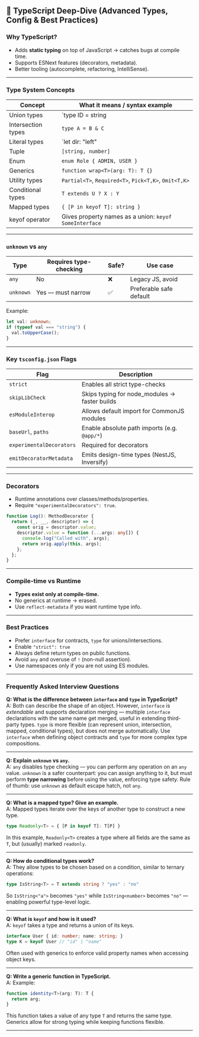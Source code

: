 ## 📘 TypeScript Deep-Dive (Advanced Types, Config & Best Practices)

### Why TypeScript?

- Adds **static typing** on top of JavaScript → catches bugs at compile time.
- Supports ESNext features (decorators, metadata).
- Better tooling (autocomplete, refactoring, IntelliSense).

---

### Type System Concepts

| Concept            | What it means / syntax example                         |
| ------------------ | ------------------------------------------------------ |
| Union types        | `type ID = string                                      | number`  |
| Intersection types | `type A = B & C`                                       |
| Literal types      | `let dir: "left"                                       | "right"` |
| Tuple              | `[string, number]`                                     |
| Enum               | `enum Role { ADMIN, USER }`                            |
| Generics           | `function wrap<T>(arg: T): T {}`                       |
| Utility types      | `Partial<T>`, `Required<T>`, `Pick<T,K>`, `Omit<T,K>`  |
| Conditional types  | `T extends U ? X : Y`                                  |
| Mapped types       | `{ [P in keyof T]: string }`                           |
| keyof operator     | Gives property names as a union: `keyof SomeInterface` |

---

### `unknown` vs `any`

| Type      | Requires type-checking | Safe? | Use case                |
| --------- | ---------------------- | ----- | ----------------------- |
| `any`     | No                     | ❌     | Legacy JS, avoid        |
| `unknown` | Yes — must narrow      | ✅     | Preferable safe default |

Example:
```ts
let val: unknown;
if (typeof val === "string") {
  val.toUpperCase();
}
```

---

### Key `tsconfig.json` Flags

| Flag                     | Description                                   |
| ------------------------ | --------------------------------------------- |
| `strict`                 | Enables all strict type-checks                |
| `skipLibCheck`           | Skips typing for node_modules → faster builds |
| `esModuleInterop`        | Allows default import for CommonJS modules    |
| `baseUrl`, `paths`       | Enable absolute path imports (e.g. `@app/*`)  |
| `experimentalDecorators` | Required for decorators                       |
| `emitDecoratorMetadata`  | Emits design-time types (NestJS, Inversify)   |

---

### Decorators

- Runtime annotations over classes/methods/properties.
- Require `"experimentalDecorators": true`.

```ts
function Log(): MethodDecorator {
  return (_, __, descriptor) => {
    const orig = descriptor.value;
    descriptor.value = function (...args: any[]) {
      console.log("Called with", args);
      return orig.apply(this, args);
    };
  };
}
```

---

### Compile-time vs Runtime

- **Types exist only at compile-time.**
- No generics at runtime → erased.
- Use `reflect-metadata` if you want runtime type info.

---

### Best Practices

- Prefer `interface` for contracts, `type` for unions/intersections.
- Enable `"strict": true`
- Always define return types on public functions.
- Avoid `any` and overuse of `!` (non-null assertion).
- Use namespaces only if you are not using ES modules.

---

### Frequently Asked Interview Questions

**Q: What is the difference between `interface` and `type` in TypeScript?**  
A: Both can describe the shape of an object. However, `interface` is *extendable* and supports declaration merging — multiple `interface` declarations with the same name get merged, useful in extending third-party types. `type` is more flexible (can represent union, intersection, mapped, conditional types), but does not merge automatically. Use `interface` when defining object contracts and `type` for more complex type compositions.

---

**Q: Explain `unknown` vs `any`.**  
A: `any` disables type checking — you can perform any operation on an `any` value. `unknown` is a safer counterpart: you can assign anything to it, but must perform **type narrowing** before using the value, enforcing type safety. Rule of thumb: use `unknown` as default escape hatch, not `any`.

---

**Q: What is a mapped type? Give an example.**  
A: Mapped types iterate over the keys of another type to construct a new type.

```ts
type Readonly<T> = { [P in keyof T]: T[P] }
```

In this example, `Readonly<T>` creates a type where all fields are the same as `T`, but (usually) marked `readonly`.

---

**Q: How do conditional types work?**  
A: They allow types to be chosen based on a condition, similar to ternary operations:

```ts
type IsString<T> = T extends string ? "yes" : "no"
```

So `IsString<"a">` becomes `"yes"` while `IsString<number>` becomes `"no"` — enabling powerful type-level logic.

---

**Q: What is `keyof` and how is it used?**  
A: `keyof` takes a type and returns a union of its keys.

```ts
interface User { id: number; name: string; }
type K = keyof User // "id" | "name"
```

Often used with generics to enforce valid property names when accessing object keys.

---

**Q: Write a generic function in TypeScript.**  
A: Example:

```ts
function identity<T>(arg: T): T {
  return arg;
}
```

This function takes a value of any type `T` and returns the same type. Generics allow for strong typing while keeping functions flexible.

---

